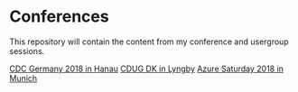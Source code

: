 # Conferences

This repository will contain the content from my conference and usergroup sessions.

[CDC Germany 2018 in Hanau](https://github.com/EricBergDE/conferences/tree/master/CDC%20Germany%202018)
[CDUG DK in Lyngby](https://github.com/EricBergDE/conferences/tree/master/CDUG%20DK)
[Azure Saturday 2018 in Munich](https://github.com/EricBergDE/conferences/tree/master/Azure%20Saturday%202018)
